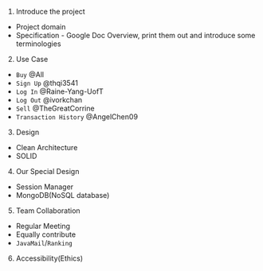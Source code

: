 1. Introduce the project
- Project domain
- Specification - Google Doc Overview, print them out and introduce some terminologies

2. Use Case
- `Buy` @All
- `Sign Up` @thqi3541
- `Log In` @Raine-Yang-UofT
- `Log Out` @ivorkchan
- `Sell` @TheGreatCorrine
- `Transaction History` @AngelChen09

3. Design
- Clean Architecture
- SOLID

4. Our Special Design
- Session Manager
- MongoDB(NoSQL database)

5. Team Collaboration
- Regular Meeting
- Equally contribute
- `JavaMail`/`Ranking`

6. Accessibility(Ethics)
